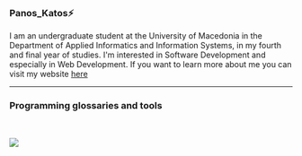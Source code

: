 ### Panos_Katos⚡

I am an undergraduate student at the University of Macedonia in the Department of Applied Informatics and Information Systems, in my fourth and final year of studies. I'm interested in Software Development and especially in Web Development. If you want to learn more about me you can visit my website <a href="https://panagiotis-stergioulas-bolis.netlify.app/" targe="_blank">here</a>

<hr/>

### Programming glossaries and tools
<br/>
<p align="left" gap="50px">
  <a href="https://skillicons.dev">
    <img src="https://skillicons.dev/icons?i=html,css,js,react,tailwind,java,python,c" />
  </a>
</p>

<!--

